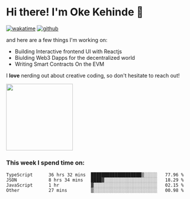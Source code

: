 # Hi there! I'm Oke Kehinde :cowboy_hat_face:

[![wakatime](https://wakatime.com/badge/user/5f3f42a0-7b4f-4c4b-b2da-012c5ac2fa62.svg)](https://wakatime.com/@5f3f42a0-7b4f-4c4b-b2da-012c5ac2fa62)
[![github](https://img.shields.io/github/followers/okeken?logo=github&style=plastic)](https://github.com/okeken?tab=followers)

and here are a few things I'm working on:

- Building Interactive frontend UI with Reactjs
- Biulding Web3 Dapps for the decentralized world
- Writing Smart Contracts On the EVM

I **love** nerding out about creative coding, so don't hesitate to reach out!


<img height="180em" src="https://github-readme-stats.vercel.app/api?username=okeken&show_icons=true&hide_border=true&&count_private=true&include_all_commits=true" />

### This week I spend time on:

<!--START_SECTION:waka-->

```text
TypeScript      36 hrs 32 mins  ███████████████████▒░░░░░   77.96 %
JSON            8 hrs 34 mins   ████▓░░░░░░░░░░░░░░░░░░░░   18.29 %
JavaScript      1 hr            ▓░░░░░░░░░░░░░░░░░░░░░░░░   02.15 %
Other           27 mins         ▒░░░░░░░░░░░░░░░░░░░░░░░░   00.98 %
```

<!--END_SECTION:waka-->
